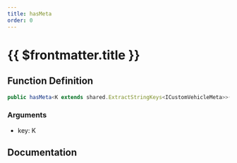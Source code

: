 ```yaml
---
title: hasMeta
order: 0
---
```


# {{ $frontmatter.title }}

## Function Definition

```ts
public hasMeta<K extends shared.ExtractStringKeys<ICustomVehicleMeta>>(key: K): boolean;
```

### Arguments

* key: K

## Documentation

<!--@include: ./parts/hasMeta.md-->
